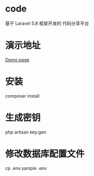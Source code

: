 # code
基于 Laravel 5.8 框架开发的 代码分享平台

# 演示地址

<a target="_blank" href="http://code.mysoop.net">Demo page</a>


# 安装

composer install


# 生成密钥

php artisan key:gen

# 修改数据库配置文件

cp .env.sample .env
